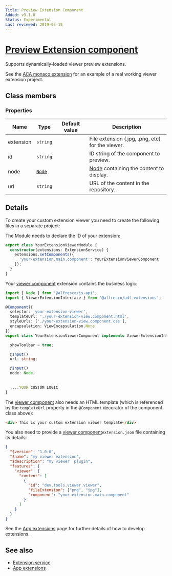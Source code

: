 ```yaml
---
Title: Preview Extension Component
Added: v3.1.0
Status: Experimental
Last reviewed: 2019-03-15
---
```


# [Preview Extension component](../../../lib/extensions/src/lib/components/viewer/preview-extension.component.ts "Defined in preview-extension.component.ts")

Supports dynamically-loaded viewer preview extensions.

See the [ACA monaco extension](https://github.com/eromano/aca-monaco-extension) for
an example of a real working viewer extension project.

## Class members

### Properties

| Name | Type | Default value | Description |
| ---- | ---- | ------------- | ----------- |
| extension | `string` |  | File extension (.jpg, .png, etc) for the viewer. |
| id | `string` |  | ID string of the component to preview. |
| node | [`Node`](https://github.com/Alfresco/alfresco-js-api/blob/develop/src/api/content-rest-api/docs/Node.md) |  | [Node](https://github.com/Alfresco/alfresco-js-api/blob/develop/src/api/content-rest-api/docs/Node.md) containing the content to display. |
| url | `string` |  | URL of the content in the repository. |

## Details

To create your custom extension viewer you need to create the following files in a separate project:

The Module needs to declare the ID of your extension:

```ts
export class YourExtensionViewerModule {
  constructor(extensions: ExtensionService) {
    extensions.setComponents({
      'your-extension.main.component': YourExtensionViewerComponent
    });
  }
}
```

Your [viewer component](../../core/components/viewer.component.md) extension contains
the business logic:

```ts
import { Node } from '@alfresco/js-api';
import { ViewerExtensionInterface } from '@alfresco/adf-extensions';

@Component({
  selector: 'your-extension-viewer',
  templateUrl: './your-extension-view.component.html',
  styleUrls: ['./your-extension-view.component.css'],
  encapsulation: ViewEncapsulation.None
})
export class YourExtensionViewerComponent implements ViewerExtensionInterface {

  showToolbar = true;

  @Input()
  url: string;

  @Input()
  node: Node;
  
  
  ....YOUR CUSTOM LOGIC
}
```

The [viewer component](../../core/components/viewer.component.md)
also needs an HTML template (which is referenced by the `templateUrl` property
in the `@Component` decorator of the component class above):

```HTML
<div> This is your custom extension viewer template</div>
```

You also need to provide a [viewer component](../../core/components/viewer.component.md)`extension.json` file containing its details:

```JSON
{
  "$version": "1.0.0",
  "$name": "my viewer extension",
  "$description": "my viewer  plugin",
  "features": {
    "viewer": {
      "content": [
        {
          "id": "dev.tools.viewer.viewer",
          "fileExtension": ["png", "jpg"],
          "component": "your-extension.main.component"
        }
      ]
    }
  }
}
```

See the [App extensions](../../user-guide/app-extensions.md) page for
further details of how to develop extensions.

## See also

-   [Extension service](../services/extension.service.md)
-   [App extensions](../../user-guide/app-extensions.md)
